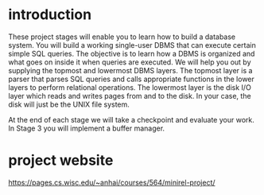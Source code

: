 # introduction

These project stages will enable you to learn how to build a database system. You will build a working single-user DBMS that can execute certain simple SQL queries. The objective is to learn how a DBMS is organized and what goes on inside it when queries are executed. We will help you out by supplying the topmost and lowermost DBMS layers. The topmost layer is a parser that parses SQL queries and calls appropriate functions in the lower layers to perform relational operations. The lowermost layer is the disk I/O layer which reads and writes pages from and to the disk. In your case, the disk will just be the UNIX file system.  

At the end of each stage we will take a checkpoint and evaluate your work.  In Stage 3 you will implement a buffer manager.

# project website

https://pages.cs.wisc.edu/~anhai/courses/564/minirel-project/
